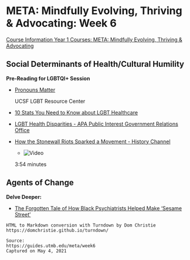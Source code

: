 # META: Mindfully Evolving, Thriving & Advocating: Week 6

[Course Information Year 1 Courses: META: Mindfully Evolving, Thriving & Advocating](/usmle/meta/course-information.md)

## Social Determinants of Health/Cultural Humility

**Pre-Reading for LGBTQI+ Session**

*   [Pronouns Matter](https://lgbt.ucsf.edu/pronounsmatter)
    
    UCSF LGBT Resource Center
    
*   [10 Stats You Need to Know about LGBT Healthcare](http://blog.lighthouse.lgbt/10-stats-lgbtq-healthcare/)
    
*   [LGBT Health Disparities - APA Public Interest Government Relations Office](https://www.apa.org/advocacy/health-disparities/lgbt-health.pdf)
    
*   [How the Stonewall Riots Sparked a Movement - History Channel](https://youtu.be/Q9wdMJmuBlA)
    
    *   ![Video](//libapps.s3.amazonaws.com/sites/998/icons/11712/PlayButton.png "Video  ")
    
    3:54 minutes
    

## Agents of Change

**Delve Deeper:**

*   [The Forgotten Tale of How Black Psychiatrists Helped Make ‘Sesame Street’](https://www.thedailybeast.com/chester-pierce-the-forgotten-tale-of-how-a-black-psychiatrist-helped-make-sesame-street)

```
HTML to Markdown conversion with Turndown by Dom Christie
https://domchristie.github.io/turndown/

Source:
https://guides.utmb.edu/meta/week6
Captured on May 4, 2021
```

